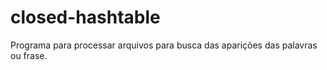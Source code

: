 # closed-hashtable
Programa para processar arquivos para busca das aparições das palavras ou frase.
